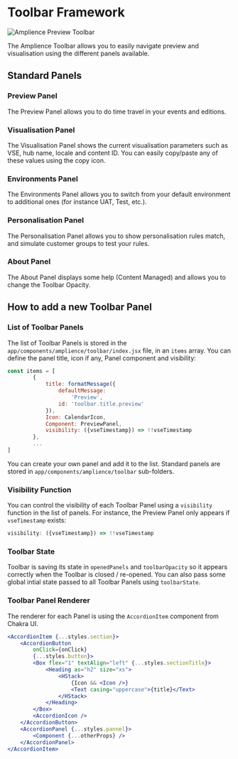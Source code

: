 # Toolbar Framework

![Amplience Preview Toolbar](./media/amplience-preview-toolbar.png)

The Amplience Toolbar allows you to easily navigate preview and visualisation using the different panels available.

## Standard Panels

### Preview Panel

The Preview Panel allows you to do time travel in your events and editions.

### Visualisation Panel

The Visualisation Panel shows the current visualisation parameters such as VSE, hub name, locale and content ID. You can easily copy/paste any of these values using the copy icon.

### Environments Panel

The Environments Panel allows you to switch from your default environment to additional ones (for instance UAT, Test, etc.).

### Personalisation Panel

The Personalisation Panel allows you to show personalisation rules match, and simulate customer groups to test your rules.

### About Panel 

The About Panel displays some help (Content Managed) and allows you to change the Toolbar Opacity.

## How to add a new Toolbar Panel

### List of Toolbar Panels

The list of Toolbar Panels is stored in the `app/components/amplience/toolbar/index.jsx` file, in an `items` array. You can define the panel title, icon if any, Panel component and visibility:

```js
const items = [
        {
            title: formatMessage({
                defaultMessage:
                    'Preview',
                id: 'toolbar.title.preview'
            }),
            Icon: CalendarIcon,
            Component: PreviewPanel,
            visibility: ({vseTimestamp}) => !!vseTimestamp
        },
        ...
]
```
You can create your own panel and add it to the list. Standard panels are stored in `app/components/amplience/toolbar` sub-folders.

### Visibility Function

You can control the visibility of each Toolbar Panel using a `visibility` function in the list of panels. For instance, the Preview Panel only appears if `vseTimestamp` exists: 

```js
visibility: ({vseTimestamp}) => !!vseTimestamp
```

### Toolbar State

Toolbar is saving its state in `openedPanels` and `toolbarOpacity` so it appears correctly when the Toolbar is closed / re-opened. You can also pass some global intial state passed to all Toolbar Panels using `toolbarState`.

### Toolbar Panel Renderer

The renderer for each Panel is using the `AccordionItem` component from Chakra UI.

```jsx
<AccordionItem {...styles.section}>
    <AccordionButton
        onClick={onClick}
        {...styles.button}>
        <Box flex="1" textAlign="left" {...styles.sectionTitle}>
            <Heading as="h2" size="xs">
                <HStack>
                    {Icon && <Icon />}
                    <Text casing="uppercase">{title}</Text>
                </HStack>
            </Heading>
        </Box>
        <AccordionIcon />
    </AccordionButton>
    <AccordionPanel {...styles.pannel}>
        <Component {...otherProps} />
    </AccordionPanel>
</AccordionItem>
```